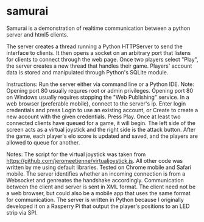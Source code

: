 # samurai
Samurai is a demonstration of realtime communication between a python server and html5 clients.

The server creates a thread running a Python HTTPServer to send the interface to clients. It then opens a socket on an arbitrary port that listens for clients to connect through the web page. Once two players select "Play", the server creates a new thread that handles their game. Players' account data is stored and manipulated through Python's SQLite module.

Instructions:
  Run the server either via command line or a Python IDE. Note: Opening port 80 usually requres root or admin privileges. Opening port 80 on Windows usually requires stopping the "Web Publishing" service.
  In a web browser (preferable mobile), connect to the server's ip.
  Enter login credentials and press Login to use an existing account, or Create to create a new account with the given credentials.
  Press Play. Once at least two connected clients have queued for a game, it will begin.
  The left side of the screen acts as a virtual joystick and the right side is the attack button.
  After the game, each player's elo score is updated and saved, and the players are allowed to queue for another.

Notes:
  The script for the virtual joystick was taken from https://github.com/jeromeetienne/virtualjoystick.js. All other code was written by me using default libraries.
  Tested on Chrome mobile and Safari mobile.
  The server identifies whether an incoming connection is from a Websocket and genreates the handshake accordingly.
  Communication between the client and server is sent in XML format. The client need not be a web browser, but could also be a mobile app that uses the same format for communication.
  The server is written in Python because I originally developed it on a Rasperry Pi that output the player's positions to an LED strip via SPI.
